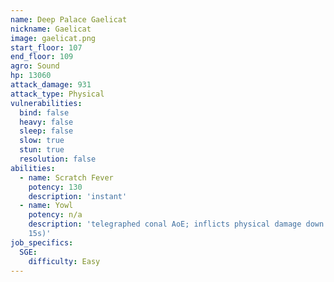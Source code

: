 ```yaml
---
name: Deep Palace Gaelicat
nickname: Gaelicat
image: gaelicat.png
start_floor: 107
end_floor: 109
agro: Sound
hp: 13060
attack_damage: 931
attack_type: Physical
vulnerabilities:
  bind: false
  heavy: false
  sleep: false
  slow: true
  stun: true
  resolution: false
abilities:
  - name: Scratch Fever
    potency: 130
    description: 'instant'
  - name: Yowl
    potency: n/a
    description: 'telegraphed conal AoE; inflicts physical damage down (90%,
    15s)'
job_specifics:
  SGE:
    difficulty: Easy
---
```

